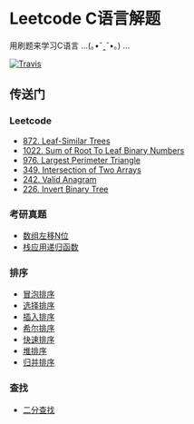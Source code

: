 # Leetcode C语言解题

用刷题来学习C语言 ...(｡•ˇ‸ˇ•｡) ...

[![Travis](https://img.shields.io/badge/language-C-green.svg)]()

## 传送门

### Leetcode

- [872. Leaf-Similar Trees](Leetcode/Tree/872.Leaf-Similar-Trees.c)
- [1022. Sum of Root To Leaf Binary Numbers](Leetcode/Tree/1022.Sum-of-Root-To-Leaf-Binary-Numbers.c)
- [976. Largest Perimeter Triangle](Leetcode/Sort/976.Largest-Perimeter-Triangle.c)
- [349. Intersection of Two Arrays](Leetcode/Sort/349.Intersection-of-Two-Arrays.c)
- [242. Valid Anagram](Leetcode/Sort/242.Valid-Anagram.c)
- [226. Invert Binary Tree](Leetcode/Tree/226.Invert-Binary-Tree.c)

### 考研真题

- [数组左移N位](GraduateEntranceExamination/circular-left-shift.c)
- [栈应用递归函数](GraduateEntranceExamination/stack_fucntion.md)

### 排序

- [冒泡排序](GraduateEntranceExamination/Sort/bubble_sort.c)
- [选择排序](GraduateEntranceExamination/Sort/selection_sort.c)
- [插入排序](GraduateEntranceExamination/Sort/insertion_sort.c)
- [希尔排序](GraduateEntranceExamination/Sort/shell_sort.c)
- [快速排序](GraduateEntranceExamination/Sort/quick_sort.c)
- [堆排序](GraduateEntranceExamination/Sort/heap_sort.c)
- [归并排序](GraduateEntranceExamination/Sort/merge_sort.c)

### 查找

- [二分查找](Search/binary-search.c)
